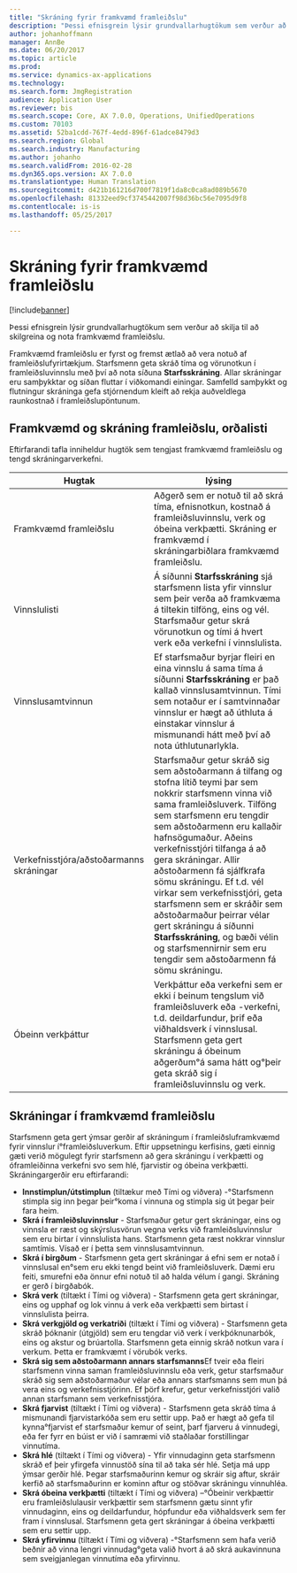 ```yaml
---
title: "Skráning fyrir framkvæmd framleiðslu"
description: "Þessi efnisgrein lýsir grundvallarhugtökum sem verður að skilja til að skilgreina og nota framkvæmd framleiðslu."
author: johanhoffmann
manager: AnnBe
ms.date: 06/20/2017
ms.topic: article
ms.prod: 
ms.service: dynamics-ax-applications
ms.technology: 
ms.search.form: JmgRegistration
audience: Application User
ms.reviewer: bis
ms.search.scope: Core, AX 7.0.0, Operations, UnifiedOperations
ms.custom: 70103
ms.assetid: 52ba1cdd-767f-4edd-896f-61adce8479d3
ms.search.region: Global
ms.search.industry: Manufacturing
ms.author: johanho
ms.search.validFrom: 2016-02-28
ms.dyn365.ops.version: AX 7.0.0
ms.translationtype: Human Translation
ms.sourcegitcommit: d421b161216d700f7819f1da8c0ca8ad089b5670
ms.openlocfilehash: 81332eed9cf3745442007f98d36bc56e7095d9f8
ms.contentlocale: is-is
ms.lasthandoff: 05/25/2017

---
```


# <a name="registration-for-manufacturing-execution"></a>Skráning fyrir framkvæmd framleiðslu

[!include[banner](../includes/banner.md)]


Þessi efnisgrein lýsir grundvallarhugtökum sem verður að skilja til að skilgreina og nota framkvæmd framleiðslu. 

Framkvæmd framleiðslu er fyrst og fremst ætlað að vera notuð af framleiðslufyrirtækjum. Starfsmenn geta skráð tíma og vörunotkun í framleiðsluvinnslu með því að nota síðuna **Starfsskráning**. Allar skráningar eru samþykktar og síðan fluttar í viðkomandi einingar. Samfelld samþykkt og flutningur skráninga gefa stjórnendum kleift að rekja auðveldlega raunkostnað í framleiðslupöntunum.

## <a name="manufacturing-execution-and-registration-terminology"></a>Framkvæmd og skráning framleiðslu, orðalisti
Eftirfarandi tafla inniheldur hugtök sem tengjast framkvæmd framleiðslu og tengd skráningarverkefni.

| Hugtak                          | lýsing                                                                                                                                                                                                                                                                                                                                                                                                                                                                                                                                                                                           |
|-------------------------------|-------------------------------------------------------------------------------------------------------------------------------------------------------------------------------------------------------------------------------------------------------------------------------------------------------------------------------------------------------------------------------------------------------------------------------------------------------------------------------------------------------------------------------------------------------------------------------------------------------|
| Framkvæmd framleiðslu       | Aðgerð sem er notuð til að skrá tíma, efnisnotkun, kostnað á framleiðsluvinnslu, verk og óbeina verkþætti. Skráning er framkvæmd í skráningarbiðlara framkvæmd framleiðslu.                                                                                                                                                                                                                                                                                                                                                                                                   |
| Vinnslulisti                      | Á síðunni **Starfsskráning** sjá starfsmenn lista yfir vinnslur sem þeir verða að framkvæma á tiltekin tilföng, eins og vél. Starfsmaður getur skrá vörunotkun og tími á hvert verk eða verkefni í vinnslulista.                                                                                                                                                                                                                                                                                                                                                                           |
| Vinnslusamtvinnun                  | Ef starfsmaður byrjar fleiri en eina vinnslu á sama tíma á síðunni **Starfsskráning** er það kallað vinnslusamtvinnun. Tími sem notaður er í samtvinnaðar vinnslur er hægt að úthluta á einstakar vinnslur á mismunandi hátt með því að nota úthlutunarlykla.                                                                                                                                                                                                                                                                                                                                                         |
| Verkefnisstjóra/aðstoðarmanns skráningar | Starfsmaður getur skráð sig sem aðstoðarmann á tilfang og stofna lítið teymi þar sem nokkrir starfsmenn vinna við sama framleiðsluverk. Tilföng sem starfsmenn eru tengdir sem aðstoðarmenn eru kallaðir hafnsögumaður. Aðeins verkefnisstjóri tilfanga á að gera skráningar. Allir aðstoðarmenn fá sjálfkrafa sömu skráningu. Ef t.d. vél virkar sem verkefnisstjóri, geta starfsmenn sem er skráðir sem aðstoðarmaður þeirrar vélar gert skráningu á síðunni **Starfsskráning**, og bæði vélin og starfsmennirnir sem eru tengdir sem aðstoðarmenn fá sömu skráningu. |
| Óbeinn verkþáttur             | Verkþáttur eða verkefni sem er ekki í beinum tengslum við framleiðsluverk eða -verkefni, t.d. deildarfundur, þrif eða viðhaldsverk í vinnslusal. Starfsmenn geta gert skráningu á óbeinum aðgerðum°á sama hátt og°þeir geta skráð sig í framleiðsluvinnslu og verk.                                                                                                                                                                                                                                                                                                |

## <a name="registrations-in-manufacturing-execution"></a>Skráningar í framkvæmd framleiðslu
Starfsmenn geta gert ýmsar gerðir af skráningum í framleiðsluframkvæmd fyrir vinnslur í°framleiðsluverkum. Eftir uppsetningu kerfisins, gæti einnig gæti verið mögulegt fyrir starfsmenn að gera skráningu í verkþætti og óframleiðinna verkefni svo sem hlé, fjarvistir og óbeina verkþætti. Skráningargerðir eru eftirfarandi:

-   **Innstimplun/útstimplun** (tiltækur með Tími og viðvera) -°Starfsmenn stimpla sig inn þegar þeir°koma í vinnuna og stimpla sig út þegar þeir fara heim.
-   **Skrá í framleiðsluvinnslur** - Starfsmaður getur gert skráningar, eins og vinnsla er ræst og skýrslusvörun vegna verks við framleiðsluvinnslur sem eru birtar í vinnslulista hans. Starfsmenn geta ræst nokkrar vinnslur samtímis. Vísað er í þetta sem vinnslusamtvinnun.
-   **Skrá í birgðum** - Starfsmenn geta gert skráningar á efni sem er notað í vinnslusal en°sem eru ekki tengd beint við framleiðsluverk. Dæmi eru feiti, smurefni eða önnur efni notuð til að halda vélum í gangi. Skráning er gerð í birgðabók.
-   **Skrá verk** (tiltækt í Tími og viðvera) - Starfsmenn geta gert skráningar, eins og upphaf og lok vinnu á verk eða verkþætti sem birtast í vinnslulista þeirra.
-   **Skrá verkgjöld og verkatriði** (tiltækt í Tími og viðvera) - Starfsmenn geta skráð þóknanir (útgjöld) sem eru tengdar við verk í verkþóknunarbók, eins og akstur og brúartolla. Starfsmenn geta einnig skráð notkun vara í verkum. Þetta er framkvæmt í vörubók verks.
-   **Skrá sig sem aðstoðarmann annars starfsmanns**Ef tveir eða fleiri starfsmenn vinna saman framleiðsluvinnslu eða verk, getur starfsmaður skráð sig sem aðstoðarmaður vélar eða annars starfsmanns sem mun þá vera eins og verkefnisstjórinn. Ef þörf krefur, getur verkefnisstjóri valið annan starfsmann sem verkefnisstjóra.
-   **Skrá fjarvist** (tiltækt í Tími og viðvera) - Starfsmenn geta skráð tíma á mismunandi fjarvistarkóða sem eru settir upp. Það er hægt að gefa til kynna°fjarvist ef starfsmaður kemur of seint, þarf fjarveru á vinnudegi, eða fer fyrr en búist er við í samræmi við staðlaðar forstillingar vinnutíma.
-   **Skrá hlé** (tiltækt í Tími og viðvera) - Yfir vinnudaginn geta starfsmenn skráð ef þeir yfirgefa vinnustöð sína til að taka sér hlé. Setja má upp ýmsar gerðir hlé. Þegar starfsmaðurinn kemur og skráir sig aftur, skráir kerfið að starfsmaðurinn er kominn aftur og stöðvar skráningu vinnuhléa.
-   **Skrá óbeina verkþætti** (tiltækt í Tími og viðvera) –°Óbeinir verkþættir eru framleiðslulausir verkþættir sem starfsmenn gætu sinnt yfir vinnudaginn, eins og deildarfundur, hópfundur eða viðhaldsverk sem fer fram í vinnslusal. Starfsmenn geta gert skráningar á óbeina verkþætti sem eru settir upp.
-   **Skrá yfirvinnu** (tiltækt í Tími og viðvera) -°Starfsmenn sem hafa verið beðnir að vinna lengri vinnudag°geta valið hvort á að skrá aukavinnuna sem sveigjanlegan vinnutíma eða yfirvinnu.





